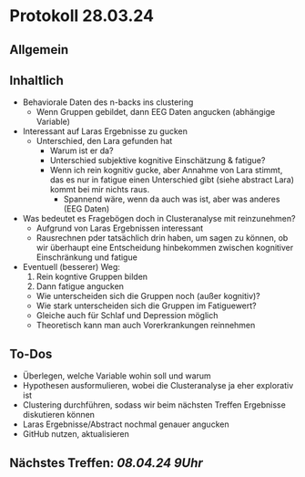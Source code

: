 # Protokoll 28.03.24
## Allgemein
## Inhaltlich
- Behaviorale Daten des n-backs ins clustering
  - Wenn Gruppen gebildet, dann EEG Daten angucken (abhängige Variable)
- Interessant auf Laras Ergebnisse zu gucken
  - Unterschied, den Lara gefunden hat
    - Warum ist er da?
    - Unterschied subjektive kognitive Einschätzung & fatigue?
    - Wenn ich rein kognitiv gucke, aber Annahme von Lara stimmt, das es nur in fatigue einen Unterschied gibt (siehe abstract Lara)
      kommt bei mir nichts raus.
      - Spannend wäre, wenn da auch was ist, aber was anderes (EEG Daten)
- Was bedeutet es Fragebögen doch in Clusteranalyse mit reinzunehmen?
  - Aufgrund von Laras Ergebnissen interessant
  - Rausrechnen pder tatsächlich drin haben, um sagen zu können, ob wir überhaupt eine Entscheidung hinbekommen zwischen
    kognitiver Einschränkung und fatigue
- Eventuell (besserer) Weg:
   1. Rein kogntive Gruppen bilden
   2. Dann fatigue angucken
  - Wie unterscheiden sich die Gruppen noch (außer kognitiv)?
  - Wie stark unterscheiden sich die Gruppen im Fatiguewert?
  - Gleiche auch für Schlaf und Depression möglich
  - Theoretisch kann man auch Vorerkrankungen reinnehmen
## To-Dos
- Überlegen, welche Variable wohin soll und warum
- Hypothesen ausformulieren, wobei die Clusteranalyse ja eher explorativ ist
- Clustering durchführen, sodass wir beim nächsten Treffen Ergebnisse diskutieren können
- Laras Ergebnisse/Abstract nochmal genauer angucken
- GitHub nutzen, aktualisieren
## Nächstes Treffen: *08.04.24 9Uhr*
